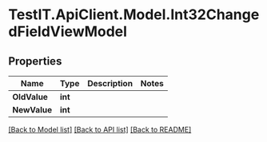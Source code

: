 # TestIT.ApiClient.Model.Int32ChangedFieldViewModel

## Properties

Name | Type | Description | Notes
------------ | ------------- | ------------- | -------------
**OldValue** | **int** |  | 
**NewValue** | **int** |  | 

[[Back to Model list]](../README.md#documentation-for-models) [[Back to API list]](../README.md#documentation-for-api-endpoints) [[Back to README]](../README.md)

